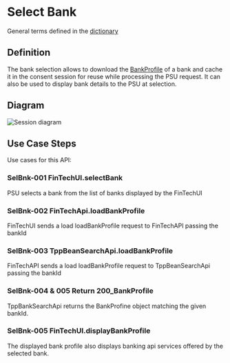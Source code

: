 # Select Bank

General terms defined in the [dictionary](dictionary.md)

## Definition
The bank selection allows to download the [BankProfile](dictionary.md#BankProfile) of a bank and cache it in the consent session for reuse while processing the PSU request. It can also be used to display bank details to the PSU at selection.

## Diagram

![Session diagram](http://www.plantuml.com/plantuml/proxy?src=https://raw.githubusercontent.com/adorsys/open-banking-gateway/develop/docs/architecture/diagrams/useCases/3-selectBank.puml&fmt=svg&vvv=1&sanitize=true)  

## Use Case Steps
Use cases for this API:
### SelBnk-001 FinTechUI.selectBank
PSU selects a bank from the list of banks displayed by the FinTechUI
### SelBnk-002 FinTechApi.loadBankProfile
FinTechUI sends a load loadBankProfile request to FinTechAPI passing the bankId
### SelBnk-003 TppBeanSearchApi.loadBankProfile
FinTechAPI sends a load loadBankProfile request to TppBeanSearchApi passing the bankId
### SelBnk-004 & 005 Return 200_BankProfile
TppBankSearchApi returns the BankProfine object matching the given bankId.
### SelBnk-005 FinTechUI.displayBankProfile
The displayed bank profile also displays banking api services offered by the selected bank.
